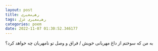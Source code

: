 ```yaml
---
layout: post
title: رهی‌معیری
tags: رهی‌معیری غزل
categories: poem
date: 2022-11-07 01:30:52.346177
---
```


به من که سوختم از داغ مهربانی خویش / فراق و وصل تو نامهربان چه خواهد کرد؟